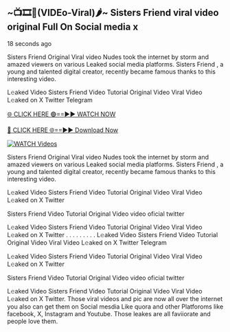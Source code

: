 ## ~📺🎞️👙(VIDEo-Viral)🌶~ Sisters Friend     viral video original Full On Social media x 

18 seconds ago

Sisters Friend     Original Viral video Nudes took the internet by storm and amazed viewers on various Leaked social media platforms. Sisters Friend    , a young and talented digital creator, recently became famous thanks to this interesting video.

L𝚎aked Video Sisters Friend     Video Tutorial Original Video Viral Video L𝚎aked on X Twitter Telegram

[🌐 CLICK HERE 🟢==►► WATCH NOW](https://cutt.ly/0rtR8jlR)

[🔴 CLICK HERE 🌐==►► Download Now](https://cutt.ly/SrtR4cwq)

[![WATCH Videos](https://i.imgur.com/dJHk4Zq.gif)](https://cutt.ly/0rtR8jlR)

Sisters Friend     Original Viral video Nudes took the internet by storm and amazed viewers on various Leaked social media platforms. Sisters Friend     , a young and talented digital creator, recently became famous thanks to this interesting video.

L𝚎aked Video Sisters Friend     Video Tutorial Original Video Viral Video L𝚎aked on X Twitter

Sisters Friend     Video Tutorial Original Video video oficial twitter

L𝚎aked Video Sisters Friend     Video Tutorial Original Video Viral Video L𝚎aked on X Twitter
. . . . . . . . . L𝚎aked Video Sisters Friend     Video Tutorial Original Video Viral Video L𝚎aked on X Twitter Telegram

L𝚎aked Video Sisters Friend     Video Tutorial Original Video Viral Video L𝚎aked on X Twitter

Sisters Friend      Video Tutorial Original Video video oficial twitter

L𝚎aked Video Sisters Friend      Video Tutorial Original Video Viral Video L𝚎aked on X Twitter.
Those viral videos and pic are now all over the internet you also can get them on Social mesdia Like quora and other Platforoms like facebook, X, Instagram and Youtube. Those leakes are all faviiorate and people love them.
